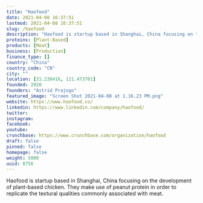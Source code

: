 ```yaml
---
title: "Haofood"
date: 2021-04-08 16:37:51
lastmod: 2021-04-08 16:37:51
slug: /haofood
description: "Haofood is startup based in Shanghai, China focusing on the development of plant-based chicken. They make use of peanut protein in order to replicate the textural qualities commonly associated with meat."
proteins: [Plant-Based]
products: [Meat]
business: [Production]
finance_type: []
country: "China"
country_code: "CN"
city: ""
location: [31.230416, 121.473701]
founded: 2020
founders: "Astrid Prajogo"
featured_image: "Screen Shot 2021-04-08 at 1.16.23 PM.png"
website: https://www.haofood.co/
linkedin: https://www.linkedin.com/company/haofood/
twitter: 
instagram: 
facebook: 
youtube: 
crunchbase: https://www.crunchbase.com/organization/haofood
draft: false
pinned: false
homepage: false
weight: 5000
uuid: 8756
---
```

Haofood is startup based in Shanghai, China focusing on the development of plant-based chicken. They make use of peanut protein in order to replicate the textural qualities commonly associated with meat.

